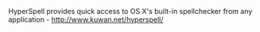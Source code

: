 HyperSpell provides quick access to OS X's built-in spellchecker from any application - http://www.kuwan.net/hyperspell/
